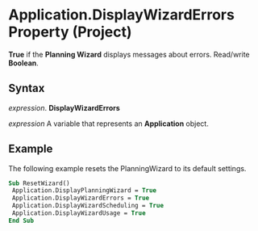 
# Application.DisplayWizardErrors Property (Project)

 **True** if the **Planning Wizard** displays messages about errors. Read/write **Boolean**.


## Syntax

 _expression_. **DisplayWizardErrors**

 _expression_ A variable that represents an **Application** object.


## Example

The following example resets the PlanningWizard to its default settings.


```vb
Sub ResetWizard() 
 Application.DisplayPlanningWizard = True 
 Application.DisplayWizardErrors = True 
 Application.DisplayWizardScheduling = True 
 Application.DisplayWizardUsage = True 
End Sub
```

